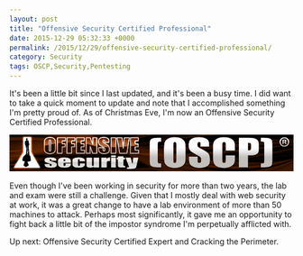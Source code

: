 ```yaml
---
layout: post
title: "Offensive Security Certified Professional"
date: 2015-12-29 05:32:33 +0000
permalink: /2015/12/29/offensive-security-certified-professional/
category: Security
tags: OSCP,Security,Pentesting
---
```

It's been a little bit since I last updated, and it's been a busy time.  I did want to take a quick moment to update and note that I accomplished something I'm pretty proud of.  As of Christmas Eve, I'm now an Offensive Security Certified Professional.

![OSCP Logo][1]

Even though I've been working in security for more than two years, the lab and exam were still a challenge.  Given that I mostly deal with web security at work, it was a great change to have a lab environment of more than 50 machines to attack.  Perhaps most significantly, it gave me an opportunity to fight back a little bit of the impostor syndrome I'm perpetually afflicted with.

Up next: Offensive Security Certified Expert and Cracking the Perimeter.

  [1]: /img/blog/oscp.png
